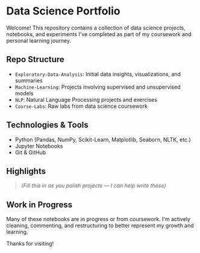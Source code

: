 # Data Science Portfolio

Welcome! This repository contains a collection of data science projects, notebooks, and experiments I've completed as part of my coursework and personal learning journey.

## Repo Structure

- `Exploratory-Data-Analysis`: Initial data insights, visualizations, and summaries
- `Machine-Learning`: Projects involving supervised and unsupervised models
- `NLP`: Natural Language Processing projects and exercises
- `Course-Labs`: Raw labs from data science coursework

## Technologies & Tools

- Python (Pandas, NumPy, Scikit-Learn, Matplotlib, Seaborn, NLTK, etc.)
- Jupyter Notebooks
- Git & GitHub

## Highlights

> *(Fill this in as you polish projects — I can help write these)*

## Work in Progress

Many of these notebooks are in progress or from coursework. I'm actively cleaning, commenting, and restructuring to better represent my growth and learning.

Thanks for visiting!
